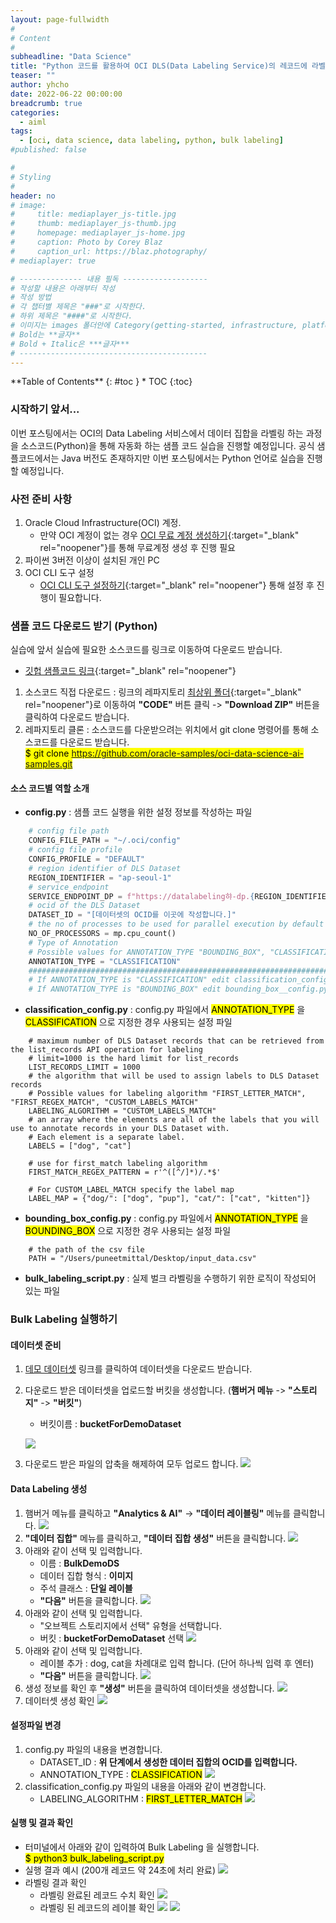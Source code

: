 ```yaml
---
layout: page-fullwidth
#
# Content
#
subheadline: "Data Science"
title: "Python 코드를 활용하여 OCI DLS(Data Labeling Service)의 레코드에 라벨링 하기"
teaser: ""
author: yhcho
date: 2022-06-22 00:00:00
breadcrumb: true
categories:
  - aiml
tags:
  - [oci, data science, data labeling, python, bulk labeling]
#published: false

#
# Styling
#
header: no
# image:
#     title: mediaplayer_js-title.jpg
#     thumb: mediaplayer_js-thumb.jpg
#     homepage: mediaplayer_js-home.jpg
#     caption: Photo by Corey Blaz
#     caption_url: https://blaz.photography/
# mediaplayer: true

# -------------- 내용 필독 -------------------
# 작성할 내용은 아래부터 작성
# 작성 방법
# 각 챕터별 제목은 "###"로 시작한다.
# 하위 제목은 "####"로 시작한다.
# 이미지는 images 폴더안에 Category(getting-started, infrastructure, platform, database, aiml)에 넣고 사용 시 "../../images/카테고리명/이미지" 형태로 참조한다.
# Bold는 **글자**
# Bold + Italic은 ***글자***
# ------------------------------------------
---
```


<div class="panel radius" markdown="1">
**Table of Contents**
{: #toc }
*  TOC
{:toc}
</div>

### 시작하기 앞서...
이번 포스팅에서는 OCI의 Data Labeling 서비스에서 데이터 집합을 라벨링 하는 과정을 소스코드(Python)을 통해 자동화 하는 샘플 코드 실습을 진행할 예정입니다.
공식 샘플코드에서는 Java 버전도 존재하지만 이번 포스팅에서는 Python 언어로 실습을 진행할 예정입니다.

### 사전 준비 사항
1. Oracle Cloud Infrastructure(OCI) 계정. 
   - 만약 OCI 계정이 없는 경우 [OCI 무료 계정 생성하기](/getting-started/free-oci-promotions/){:target="_blank" rel="noopener"}를 통해 무료계정 생성 후 진행 필요
2. 파이썬 3버전 이상이 설치된 개인 PC
3. OCI CLI 도구 설정
   - [OCI CLI 도구 설정하기](/getting-started/ocicli-config/){:target="_blank" rel="noopener"} 통해 설정 후 진행이 필요합니다.

### 샘플 코드 다운로드 받기 (Python)
실습에 앞서 실습에 필요한 소스코드를 링크로 이동하여 다운로드 받습니다. 
- [깃헙 샘플코드 링크](https://github.com/oracle-samples/oci-data-science-ai-samples/tree/master/data_labeling_examples/bulk_labeling_python){:target="_blank" rel="noopener"}

 1. 소스코드 직접 다운로드 : 링크의 레파지토리 [최상위 폴더](https://github.com/oracle-samples/oci-data-science-ai-samples){:target="_blank" rel="noopener"}로 이동하여 **"CODE"** 버튼 클릭 -> **"Download ZIP"** 버튼을 클릭하여 다운로드 받습니다. 
 2. 레파지토리 클론 : 소스코드를 다운받으려는 위치에서 git clone 명령어를 통해 소스코드를 다운로드 받습니다.<br>
    <mark>$ git clone https://github.com/oracle-samples/oci-data-science-ai-samples.git</mark>

#### 소스 코드별 역할 소개
- **config.py** : 샘플 코드 실행을 위한 설정 정보를 작성하는 파일
```python
    # config file path
    CONFIG_FILE_PATH = "~/.oci/config"
    # config file profile
    CONFIG_PROFILE = "DEFAULT"
    # region identifier of DLS Dataset
    REGION_IDENTIFIER = "ap-seoul-1"
    # service_endpoint
    SERVICE_ENDPOINT_DP = f"https://datalabeling햐-dp.{REGION_IDENTIFIER}.oci.oraclecloud.com"
    # ocid of the DLS Dataset
    DATASET_ID = "[데이터셋의 OCID를 이곳에 작성합니다.]"
    # the no of processes to be used for parallel execution by default is set to maximum no of processors in the system
    NO_OF_PROCESSORS = mp.cpu_count()
    # Type of Annotation
    # Possible values for ANNOTATION_TYPE "BOUNDING_BOX", "CLASSIFICATION"
    ANNOTATION_TYPE = "CLASSIFICATION"
    ##############################################################################################################
    # If ANNOTATION_TYPE is "CLASSIFICATION" edit classification_config.py
    # If ANNOTATION_TYPE is "BOUNDING_BOX" edit bounding_box__config.py
```
- **classification_config.py** : config.py 파일에서 <mark>ANNOTATION_TYPE</mark> 을 <mark>CLASSIFICATION</mark> 으로 지정한 경우 사용되는 설정 파일
```text
    # maximum number of DLS Dataset records that can be retrieved from the list_records API operation for labeling
    # limit=1000 is the hard limit for list_records
    LIST_RECORDS_LIMIT = 1000
    # the algorithm that will be used to assign labels to DLS Dataset records
    # Possible values for labeling algorithm "FIRST_LETTER_MATCH", "FIRST_REGEX_MATCH", "CUSTOM_LABELS_MATCH"
    LABELING_ALGORITHM = "CUSTOM_LABELS_MATCH"
    # an array where the elements are all of the labels that you will use to annotate records in your DLS Dataset with.
    # Each element is a separate label.
    LABELS = ["dog", "cat"]
    
    # use for first_match labeling algorithm
    FIRST_MATCH_REGEX_PATTERN = r'^([^/]*)/.*$'
    
    # For CUSTOM_LABEL_MATCH specify the label map
    LABEL_MAP = {"dog/": ["dog", "pup"], "cat/": ["cat", "kitten"]}
```
- **bounding_box_config.py** : config.py 파일에서 <mark>ANNOTATION_TYPE</mark> 을 <mark>BOUNDING_BOX</mark> 으로 지정한 경우 사용되는 설정 파일
```terminal
    # the path of the csv file
    PATH = "/Users/puneetmittal/Desktop/input_data.csv"
```
- **bulk_labeling_script.py** : 실제 벌크 라벨링을 수행하기 위한 로직이 작성되어 있는 파일

### Bulk Labeling 실행하기

#### 데이터셋 준비
1. [데모 데이터셋](/assets/files/demo-dataset.zip) 링크를 클릭하여 데이터셋을 다운로드 받습니다.
2. 다운로드 받은 데이터셋을 업로드할 버킷을 생성합니다. (**햄버거 메뉴** -> **"스토리지"** -> **"버킷"**)
   - 버킷이름 : **bucketForDemoDataset**
   
   ![](/assets/img/aiml/2022/oci-bulk-dls-demo-1.png " ")
3. 다운로드 받은 파일의 압축을 해제하여 모두 업로드 합니다.
   ![](/assets/img/aiml/2022/oci-bulk-dls-demo-2.png " ")

#### Data Labeling 생성
1. 햄버거 메뉴를 클릭하고 **"Analytics & AI"** -> **"데이터 레이블링"** 메뉴를 클릭합니다.
   ![](/assets/img/aiml/2022/oci-bulk-dls-demo-3.png " ")
2. **"데이터 집합"** 메뉴를 클릭하고, **"데이터 집합 생성"** 버튼을 클릭합니다.
   ![](/assets/img/aiml/2022/oci-bulk-dls-demo-4.png " ")
3. 아래와 같이 선택 및 입력합니다.
   - 이름 : **BulkDemoDS**
   - 데이터 집합 형식 : **이미지**
   - 주석 클래스 : **단일 레이블**
   - **"다음"** 버튼을 클릭합니다.
   ![](/assets/img/aiml/2022/oci-bulk-dls-demo-5.png " ")
4. 아래와 같이 선택 및 입력합니다.
   - "오브젝트 스토리지에서 선택" 유형을 선택합니다.
   - 버킷 : **bucketForDemoDataset** 선택
   ![](/assets/img/aiml/2022/oci-bulk-dls-demo-6.png " ")
5. 아래와 같이 선택 및 입력합니다.
   - 레이블 추가 : dog, cat을 차례대로 입력 합니다. (단어 하나씩 입력 후 엔터)
   - **"다음"** 버튼을 클릭합니다.
   ![](/assets/img/aiml/2022/oci-bulk-dls-demo-7.png " ")
6. 생성 정보를 확인 후 **"생성"** 버튼을 클릭하여 데이터셋을 생성합니다.
   ![](/assets/img/aiml/2022/oci-bulk-dls-demo-8.png " ")
7. 데이터셋 생성 확인
   ![](/assets/img/aiml/2022/oci-bulk-dls-demo-9.png " ")

#### 설정파일 변경
1. config.py 파일의 내용을 변경합니다.
   - DATASET_ID : **위 단계에서 생성한 데이터 집합의 OCID를 입력합니다.**
   - ANNOTATION_TYPE : <mark>CLASSIFICATION</mark>
   ![](/assets/img/aiml/2022/oci-bulk-dls-demo-11.png " ")
2. classification_config.py 파일의 내용을 아래와 같이 변경합니다.
   - LABELING_ALGORITHM : <mark>FIRST_LETTER_MATCH</mark>
   ![](/assets/img/aiml/2022/oci-bulk-dls-demo-10.png " ")

#### 실행 및 결과 확인
- 터미널에서 아래와 같이 입력하여 Bulk Labeling 을 실행합니다.<br>
  <mark>$ python3 bulk_labeling_script.py</mark>
- 실행 결과 예시 (200개 레코드 약 24초에 처리 완료)
  ![](/assets/img/aiml/2022/oci-bulk-dls-demo-12.png " ")
- 라벨링 결과 확인
  - 라벨링 완료된 레코드 수치 확인
  ![](/assets/img/aiml/2022/oci-bulk-dls-demo-15.png " ")
  - 라벨링 된 레코드의 레이블 확인
  ![](/assets/img/aiml/2022/oci-bulk-dls-demo-14.png " ")
  ![](/assets/img/aiml/2022/oci-bulk-dls-demo-16.png " ")